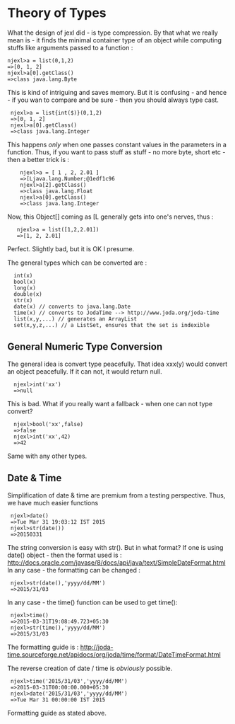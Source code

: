 # Theory of Types 

What the design of jexl did - is type compression.
By that what we really mean is - it finds the minimal container type of an object while computing stuffs like arguments passed to a function : 

    njexl>a = list(0,1,2)
    =>[0, 1, 2]
    njexl>a[0].getClass()
    =>class java.lang.Byte

This is kind of intriguing and saves memory.
But it is confusing - and hence - if you wan to compare and be sure - then you should always type cast.
    
     njexl>a = list{int($)}(0,1,2)
     =>[0, 1, 2]
     njexl>a[0].getClass()
     =>class java.lang.Integer

   
This happens *only* when one passes constant values in the parameters in a function. Thus, if you want to pass stuff as stuff - no more byte, short  etc - then  a better trick is : 

        njexl>a = [ 1 , 2, 2.01 ]
        =>[Ljava.lang.Number;@1edf1c96
        njexl>a[2].getClass()
        =>class java.lang.Float
        njexl>a[0].getClass()
        =>class java.lang.Integer

Now, this Object[] coming as [L generally gets into one's nerves, thus : 

       njexl>a = list([1,2,2.01])
       =>[1, 2, 2.01] 

Perfect. Slightly bad, but it is OK I presume.
 
The general types which can be converted are : 
     
      int(x)
      bool(x)
      long(x)
      double(x)
      str(x)
      date(x) // converts to java.lang.Date 
      time(x) // converts to JodaTime --> http://www.joda.org/joda-time
      list(x,y,...) // generates an ArrayList 
      set(x,y,z,...) // a ListSet, ensures that the set is indexible 

## General Numeric Type Conversion 
The general idea is convert type peacefully.
That idea xxx(y) would convert an object peacefully. If it can not, it would return null.

      njexl>int('xx')
      =>null

This is bad. What if you really want a fallback - when one can not type convert?

      njexl>bool('xx',false)
      =>false 
      njexl>int('xx',42)
      =>42

Same with any other types.
      
## Date & Time
Simplification of date & time are premium from a testing perspective.
Thus, we have much easier functions   

   
     njexl>date()
     =>Tue Mar 31 19:03:12 IST 2015
     njexl>str(date())
     =>20150331


The string conversion is easy with str(). But in what format?
If one is using date() object - then the format used is : http://docs.oracle.com/javase/8/docs/api/java/text/SimpleDateFormat.html 
In any case - the formatting can be changed : 

     njexl>str(date(),'yyyy/dd/MM')
     =>2015/31/03

In any case - the time() function can be used to get time():

     njexl>time()
     =>2015-03-31T19:08:49.723+05:30
     njexl>str(time(),'yyyy/dd/MM')
     =>2015/31/03

The formatting guide is : http://joda-time.sourceforge.net/apidocs/org/joda/time/format/DateTimeFormat.html

The reverse creation of date / time is *obviously* possible. 
    
     njexl>time('2015/31/03','yyyy/dd/MM')
     =>2015-03-31T00:00:00.000+05:30
     njexl>date('2015/31/03','yyyy/dd/MM')
     =>Tue Mar 31 00:00:00 IST 2015 

Formatting guide as stated above.